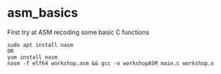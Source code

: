 # asm_basics
First try at ASM recoding some basic C functions

```
sudo apt install nasm
OR
yum install nasm
nasm -f elf64 workshop.asm && gcc -o workshopASM main.c workshop.o
```
